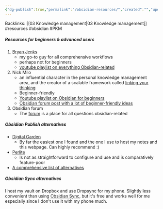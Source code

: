 ```yaml
---
{"dg-publish":true,"permalink":"/obsidian-resources/","created":"","updated":""}
---
```



Backlinks: [[03 Knowledge management\|03 Knowledge management]]
#resources #obsidian #PKM

##### Resources for beginners & advanced users

1.  [Bryan Jenks](https://www.bryanjenks.dev/)
	- my go-to guy for all comprehensive workflows
	- perhaps not for beginners
	- [youtube playlist on everything Obsidian-related](https://www.youtube.com/playlist?list=PL5fd4SsfvECy0zzf8Cyo20ZoipEt6YeL3)
2.  Nick Milo
	- an influential character in the personal knowledge management area, and the creator of a scalable framework called [linking your thinking](https://www.linkingyourthinking.com/)
	- Beginner-friendly
	- [Youtube playlist on Obsidian for beginners](https://youtube.com/playlist?list=PL3NaIVgSlAVLHty1-NuvPa9V0b0UwbzBd)
	- [Obsidian forum post with a lot of beginner-friendly ideas](https://forum.obsidian.md/t/linking-your-thinking-resources/6177)
3. Obsidian forum
	- The [forum](https://forum.obsidian.md/) is a place for all questions obsidian-related

##### Obsidian Publish alternatives

- [Digital Garden](https://dg-docs.ole.dev/)
	- By far the easiest one I found and the one I use to host my notes and this webpage. Can highly recommend :)
- [Perlite](https://secure77.de/perlite/)
	- Is not as straightforward to configure and use and is comparatively feature-poor
- [A comprehensive list of alternatives](https://flowershow.app/notes/obsidian-publishing-options#summary)

##### Obsidian Sync alternatives

I host my vault on Dropbox and use Dropsync for my phone. Slightly less convenient than using [Obsidian Sync](https://obsidian.md/sync), but it's free and works well for me especially since I don't use it with my phone much.
